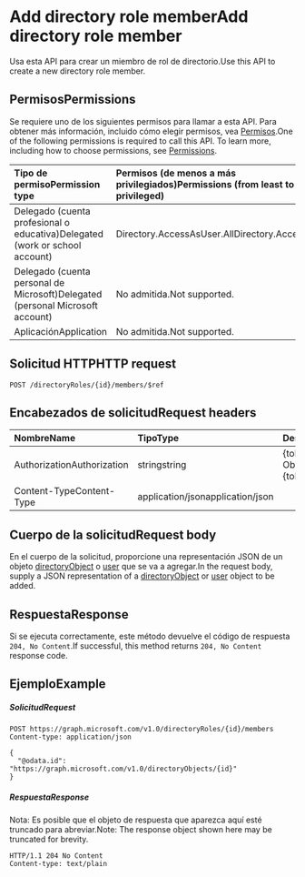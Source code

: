 # <a name="add-directory-role-member"></a><span data-ttu-id="9bbf3-101">Add directory role member</span><span class="sxs-lookup"><span data-stu-id="9bbf3-101">Add directory role member</span></span>

<span data-ttu-id="9bbf3-102">Usa esta API para crear un miembro de rol de directorio.</span><span class="sxs-lookup"><span data-stu-id="9bbf3-102">Use this API to create a new directory role member.</span></span>

## <a name="permissions"></a><span data-ttu-id="9bbf3-103">Permisos</span><span class="sxs-lookup"><span data-stu-id="9bbf3-103">Permissions</span></span>
<span data-ttu-id="9bbf3-p101">Se requiere uno de los siguientes permisos para llamar a esta API. Para obtener más información, incluido cómo elegir permisos, vea [Permisos](../../../concepts/permissions_reference.md).</span><span class="sxs-lookup"><span data-stu-id="9bbf3-p101">One of the following permissions is required to call this API. To learn more, including how to choose permissions, see [Permissions](../../../concepts/permissions_reference.md).</span></span>

|<span data-ttu-id="9bbf3-106">Tipo de permiso</span><span class="sxs-lookup"><span data-stu-id="9bbf3-106">Permission type</span></span>      | <span data-ttu-id="9bbf3-107">Permisos (de menos a más privilegiados)</span><span class="sxs-lookup"><span data-stu-id="9bbf3-107">Permissions (from least to most privileged)</span></span>              |
|:--------------------|:---------------------------------------------------------|
|<span data-ttu-id="9bbf3-108">Delegado (cuenta profesional o educativa)</span><span class="sxs-lookup"><span data-stu-id="9bbf3-108">Delegated (work or school account)</span></span> | <span data-ttu-id="9bbf3-109">Directory.AccessAsUser.All</span><span class="sxs-lookup"><span data-stu-id="9bbf3-109">Directory.AccessAsUser.All</span></span>    |
|<span data-ttu-id="9bbf3-110">Delegado (cuenta personal de Microsoft)</span><span class="sxs-lookup"><span data-stu-id="9bbf3-110">Delegated (personal Microsoft account)</span></span> | <span data-ttu-id="9bbf3-111">No admitida.</span><span class="sxs-lookup"><span data-stu-id="9bbf3-111">Not supported.</span></span>    |
|<span data-ttu-id="9bbf3-112">Aplicación</span><span class="sxs-lookup"><span data-stu-id="9bbf3-112">Application</span></span> | <span data-ttu-id="9bbf3-113">No admitida.</span><span class="sxs-lookup"><span data-stu-id="9bbf3-113">Not supported.</span></span> |

## <a name="http-request"></a><span data-ttu-id="9bbf3-114">Solicitud HTTP</span><span class="sxs-lookup"><span data-stu-id="9bbf3-114">HTTP request</span></span>
<!-- { "blockType": "ignored" } -->
```http
POST /directoryRoles/{id}/members/$ref

```
## <a name="request-headers"></a><span data-ttu-id="9bbf3-115">Encabezados de solicitud</span><span class="sxs-lookup"><span data-stu-id="9bbf3-115">Request headers</span></span>
| <span data-ttu-id="9bbf3-116">Nombre</span><span class="sxs-lookup"><span data-stu-id="9bbf3-116">Name</span></span>       | <span data-ttu-id="9bbf3-117">Tipo</span><span class="sxs-lookup"><span data-stu-id="9bbf3-117">Type</span></span> | <span data-ttu-id="9bbf3-118">Descripción</span><span class="sxs-lookup"><span data-stu-id="9bbf3-118">Description</span></span>|
|:---------------|:--------|:----------|
| <span data-ttu-id="9bbf3-119">Authorization</span><span class="sxs-lookup"><span data-stu-id="9bbf3-119">Authorization</span></span>  | <span data-ttu-id="9bbf3-120">string</span><span class="sxs-lookup"><span data-stu-id="9bbf3-120">string</span></span>  | <span data-ttu-id="9bbf3-p102">{token} de portador. Obligatorio.</span><span class="sxs-lookup"><span data-stu-id="9bbf3-p102">Bearer {token}. Required.</span></span> |
| <span data-ttu-id="9bbf3-123">Content-Type</span><span class="sxs-lookup"><span data-stu-id="9bbf3-123">Content-Type</span></span>  | <span data-ttu-id="9bbf3-124">application/json</span><span class="sxs-lookup"><span data-stu-id="9bbf3-124">application/json</span></span>  |

## <a name="request-body"></a><span data-ttu-id="9bbf3-125">Cuerpo de la solicitud</span><span class="sxs-lookup"><span data-stu-id="9bbf3-125">Request body</span></span>
<span data-ttu-id="9bbf3-126">En el cuerpo de la solicitud, proporcione una representación JSON de un objeto [directoryObject](../resources/directoryobject.md) o [user](../resources/user.md) que se va a agregar.</span><span class="sxs-lookup"><span data-stu-id="9bbf3-126">In the request body, supply a JSON representation of a [directoryObject](../resources/directoryobject.md) or [user](../resources/user.md) object to be added.</span></span>

## <a name="response"></a><span data-ttu-id="9bbf3-127">Respuesta</span><span class="sxs-lookup"><span data-stu-id="9bbf3-127">Response</span></span>

<span data-ttu-id="9bbf3-128">Si se ejecuta correctamente, este método devuelve el código de respuesta `204, No Content`.</span><span class="sxs-lookup"><span data-stu-id="9bbf3-128">If successful, this method returns `204, No Content` response code.</span></span>

## <a name="example"></a><span data-ttu-id="9bbf3-129">Ejemplo</span><span class="sxs-lookup"><span data-stu-id="9bbf3-129">Example</span></span>
##### <a name="request"></a><span data-ttu-id="9bbf3-130">Solicitud</span><span class="sxs-lookup"><span data-stu-id="9bbf3-130">Request</span></span>

<!-- {
  "blockType": "request",
  "name": "create_directoryobject_from_directoryrole"
}-->
```http
POST https://graph.microsoft.com/v1.0/directoryRoles/{id}/members
Content-type: application/json

{
  "@odata.id": "https://graph.microsoft.com/v1.0/directoryObjects/{id}"
}
```

##### <a name="response"></a><span data-ttu-id="9bbf3-131">Respuesta</span><span class="sxs-lookup"><span data-stu-id="9bbf3-131">Response</span></span>
<span data-ttu-id="9bbf3-132">Nota: Es posible que el objeto de respuesta que aparezca aquí esté truncado para abreviar.</span><span class="sxs-lookup"><span data-stu-id="9bbf3-132">Note: The response object shown here may be truncated for brevity.</span></span> 
<!-- {
  "blockType": "response",
  "truncated": true,
  "@odata.type": "microsoft.graph.directoryObject"
} -->
```http
HTTP/1.1 204 No Content
Content-type: text/plain

```

<!-- uuid: 8fcb5dbc-d5aa-4681-8e31-b001d5168d79
2015-10-25 14:57:30 UTC -->
<!-- {
  "type": "#page.annotation",
  "description": "Create member",
  "keywords": "",
  "section": "documentation",
  "tocPath": ""
}-->